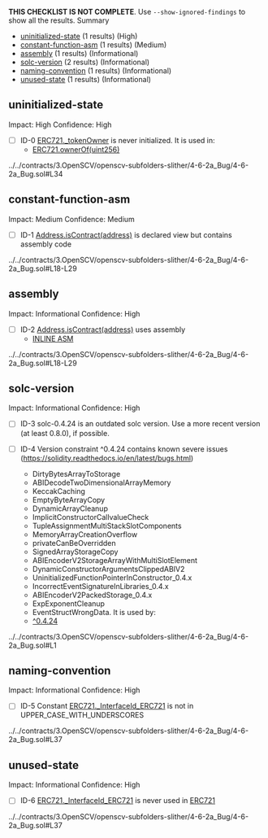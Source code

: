 **THIS CHECKLIST IS NOT COMPLETE**. Use `--show-ignored-findings` to show all the results.
Summary
 - [uninitialized-state](#uninitialized-state) (1 results) (High)
 - [constant-function-asm](#constant-function-asm) (1 results) (Medium)
 - [assembly](#assembly) (1 results) (Informational)
 - [solc-version](#solc-version) (2 results) (Informational)
 - [naming-convention](#naming-convention) (1 results) (Informational)
 - [unused-state](#unused-state) (1 results) (Informational)
## uninitialized-state
Impact: High
Confidence: High
 - [ ] ID-0
[ERC721._tokenOwner](../../contracts/3.OpenSCV/openscv-subfolders-slither/4-6-2a_Bug/4-6-2a_Bug.sol#L34) is never initialized. It is used in:
	- [ERC721.ownerOf(uint256)](../../contracts/3.OpenSCV/openscv-subfolders-slither/4-6-2a_Bug/4-6-2a_Bug.sol#L63-L67)

../../contracts/3.OpenSCV/openscv-subfolders-slither/4-6-2a_Bug/4-6-2a_Bug.sol#L34


## constant-function-asm
Impact: Medium
Confidence: Medium
 - [ ] ID-1
[Address.isContract(address)](../../contracts/3.OpenSCV/openscv-subfolders-slither/4-6-2a_Bug/4-6-2a_Bug.sol#L18-L29) is declared view but contains assembly code

../../contracts/3.OpenSCV/openscv-subfolders-slither/4-6-2a_Bug/4-6-2a_Bug.sol#L18-L29


## assembly
Impact: Informational
Confidence: High
 - [ ] ID-2
[Address.isContract(address)](../../contracts/3.OpenSCV/openscv-subfolders-slither/4-6-2a_Bug/4-6-2a_Bug.sol#L18-L29) uses assembly
	- [INLINE ASM](../../contracts/3.OpenSCV/openscv-subfolders-slither/4-6-2a_Bug/4-6-2a_Bug.sol#L27-L28)

../../contracts/3.OpenSCV/openscv-subfolders-slither/4-6-2a_Bug/4-6-2a_Bug.sol#L18-L29


## solc-version
Impact: Informational
Confidence: High
 - [ ] ID-3
solc-0.4.24 is an outdated solc version. Use a more recent version (at least 0.8.0), if possible.

 - [ ] ID-4
Version constraint ^0.4.24 contains known severe issues (https://solidity.readthedocs.io/en/latest/bugs.html)
	- DirtyBytesArrayToStorage
	- ABIDecodeTwoDimensionalArrayMemory
	- KeccakCaching
	- EmptyByteArrayCopy
	- DynamicArrayCleanup
	- ImplicitConstructorCallvalueCheck
	- TupleAssignmentMultiStackSlotComponents
	- MemoryArrayCreationOverflow
	- privateCanBeOverridden
	- SignedArrayStorageCopy
	- ABIEncoderV2StorageArrayWithMultiSlotElement
	- DynamicConstructorArgumentsClippedABIV2
	- UninitializedFunctionPointerInConstructor_0.4.x
	- IncorrectEventSignatureInLibraries_0.4.x
	- ABIEncoderV2PackedStorage_0.4.x
	- ExpExponentCleanup
	- EventStructWrongData.
It is used by:
	- [^0.4.24](../../contracts/3.OpenSCV/openscv-subfolders-slither/4-6-2a_Bug/4-6-2a_Bug.sol#L1)

../../contracts/3.OpenSCV/openscv-subfolders-slither/4-6-2a_Bug/4-6-2a_Bug.sol#L1


## naming-convention
Impact: Informational
Confidence: High
 - [ ] ID-5
Constant [ERC721._InterfaceId_ERC721](../../contracts/3.OpenSCV/openscv-subfolders-slither/4-6-2a_Bug/4-6-2a_Bug.sol#L37) is not in UPPER_CASE_WITH_UNDERSCORES

../../contracts/3.OpenSCV/openscv-subfolders-slither/4-6-2a_Bug/4-6-2a_Bug.sol#L37


## unused-state
Impact: Informational
Confidence: High
 - [ ] ID-6
[ERC721._InterfaceId_ERC721](../../contracts/3.OpenSCV/openscv-subfolders-slither/4-6-2a_Bug/4-6-2a_Bug.sol#L37) is never used in [ERC721](../../contracts/3.OpenSCV/openscv-subfolders-slither/4-6-2a_Bug/4-6-2a_Bug.sol#L32-L72)

../../contracts/3.OpenSCV/openscv-subfolders-slither/4-6-2a_Bug/4-6-2a_Bug.sol#L37


